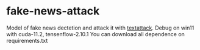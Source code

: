 # fake-news-attack

Model of fake news dectetion and attack it with [textattack](https://github.com/QData/TextAttack).
Debug on win11 with cuda-11.2, tensenflow-2.10.1
You can download all dependence on requirements.txt

